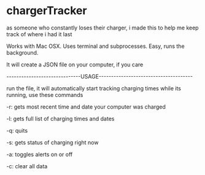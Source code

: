 # chargerTracker
as someone who constantly loses their charger, i made this to help me keep track of where i had it last

Works with Mac OSX. Uses terminal and subprocesses. Easy, runs the background.

It will create a JSON file on your computer, if you care

------------------------------USAGE--------------------------------------

run the file, it will automatically start tracking charging times
while its running, use these commands

-r: gets most recent time and date your computer was charged

-l: gets full list of charging times and dates

-q: quits

-s: gets status of charging right now

-a: toggles alerts on or off

-c: clear all data


